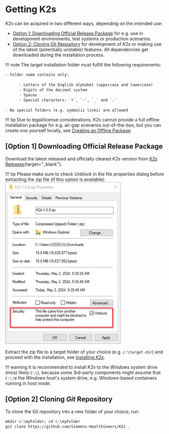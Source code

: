 <!--
SPDX-FileCopyrightText: © 2024 Siemens Healthcare GmbH
SPDX-License-Identifier: MIT
-->

# Getting K2s
*K2s* can be acquired in two different ways, depending on the intended use:

- [Option 1: Downloading Official Release Package](#option-1-downloading-official-release-package) for e.g. use in development environments, test systems or production scenarios.
- [Option 2: Cloning Git Repository](#option-2-cloning-git-repository) for development of *K2s* or making use of the latest (potentially unstable) features. All dependencies get downloaded during the installation process.

!!! note
    The target installation folder must fulfill the following requirements:

    - Folder name contains only:

          - Letters of the English alphabet (uppercase and lowercase)
          - Digits of the decimal system
          - Spaces
          - Special characters: `+`, `-`, `_` and `.`

    - No special folders (e.g. symbolic links) are allowed

!!! tip
    Due to legal/license considerations, *K2s* cannot provide a full offline installation package for e.g. air-gap scenarios out-of-the-box, but you can create one yourself locally, see [Creating an Offline Package](creating-offline-package.md).

## \[Option 1\] Downloading Official Release Package
Download the latest released and officially cleared *K2s* version from [*K2s* Releases](https://github.com/Siemens-Healthineers/K2s/releases){target="_blank"}.

!!! tip
    Please make sure to check *Unblock* in the file properties dialog before extracting the zip file (if this option is available):<br/>
    ![Unblock Zip Package](assets/UnblockZipPackage.png)

Extract the zip file to a target folder of your choice (e.g. `c:\target-dir`) and proceed with the installation, see [Installing *K2s*](installing-k2s.md).

!!! warning
    It is recommended to install *K2s* to the *Windows* system drive (most likely `C:\`), because some 3rd-party components might assume that `C:\` is the *Windows* host's system drive, e.g. *Windows*-based containers running in *host mode*.

## \[Option 2\] Cloning *Git* Repository
To clone the Git repository into a new folder of your choice, run:
```console
mkdir c:\myFolder; cd c:\myFolder
git clone https://github.com/Siemens-Healthineers/K2s .
```